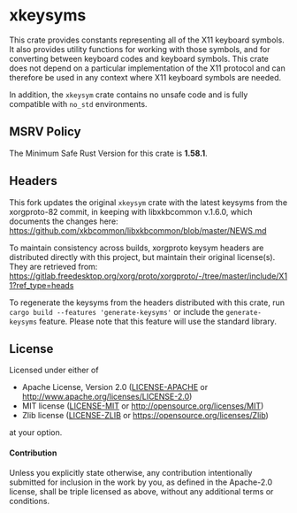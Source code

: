 # xkeysyms

This crate provides constants representing all of the X11 keyboard symbols. It 
also provides utility functions for working with those symbols, and for
converting between keyboard codes and keyboard symbols. This crate does not 
depend on a particular implementation of the X11 protocol and can therefore be
used in any context where X11 keyboard symbols are needed.

In addition, the `xkeysym` crate contains no unsafe code and is fully compatible with
`no_std` environments.

## MSRV Policy

The Minimum Safe Rust Version for this crate is **1.58.1**.

## Headers

This fork updates the original `xkeysym` crate
with the latest keysyms from the xorgproto-82 commit,
in keeping with libxkbcommon v.1.6.0, which documents the changes
here: https://github.com/xkbcommon/libxkbcommon/blob/master/NEWS.md

To maintain consistency across builds,
xorgproto keysym headers are distributed directly with this project, 
but maintain their original license(s).
They are retrieved from: https://gitlab.freedesktop.org/xorg/proto/xorgproto/-/tree/master/include/X11?ref_type=heads

To regenerate the keysyms from the headers distributed with this crate,
run `cargo build --features 'generate-keysyms'`
or include the `generate-keysyms` feature.
Please note that this feature will use the standard library.


## License

Licensed under either of

 * Apache License, Version 2.0 ([LICENSE-APACHE](LICENSE-APACHE) or
   http://www.apache.org/licenses/LICENSE-2.0)
 * MIT license ([LICENSE-MIT](LICENSE-MIT) or 
   http://opensource.org/licenses/MIT)
 * Zlib license ([LICENSE-ZLIB](LICENSE-ZLIB) or 
   https://opensource.org/licenses/Zlib)

at your option.

#### Contribution

Unless you explicitly state otherwise, any contribution intentionally submitted
for inclusion in the work by you, as defined in the Apache-2.0 license, shall be
triple licensed as above, without any additional terms or conditions.

